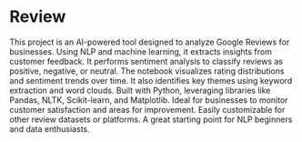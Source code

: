 # Review

This project is an AI-powered tool designed to analyze Google Reviews for businesses.
Using NLP and machine learning, it extracts insights from customer feedback.
It performs sentiment analysis to classify reviews as positive, negative, or neutral.
The notebook visualizes rating distributions and sentiment trends over time.
It also identifies key themes using keyword extraction and word clouds.
Built with Python, leveraging libraries like Pandas, NLTK, Scikit-learn, and Matplotlib.
Ideal for businesses to monitor customer satisfaction and areas for improvement.
Easily customizable for other review datasets or platforms.
A great starting point for NLP beginners and data enthusiasts.

